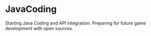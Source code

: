# JavaCoding
 Starting Java Coding and API integration.
Preparing for future game development with open sources.
